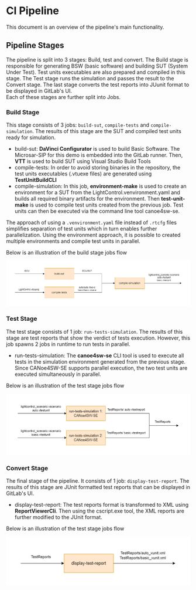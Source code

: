 # CI Pipeline
This document is an overview of the pipeline's main functionality.

## Pipeline Stages
The pipeline is split into 3 stages: Build, test and convert. The Build stage is responsible for generating BSW (basic software) and building SUT (System Under Test). Test units executables are also prepared and compiled in this stage. The Test stage runs the simulation and passes the result to the Convert stage. The last stage converts the test reports into JUunit format to be displayed in GitLab's UI. </br>
Each of these stages are further split into Jobs.

### Build Stage
This stage consists of 3 jobs: `build-sut`,  `compile-tests` and `compile-simulation`. The results of this stage are the SUT and compiled test units ready for simulation.
- build-sut: **DaVinci Configurator** is used to build Basic Software. The Microsar-SIP for this demo is embedded into the GitLab runner. Then, **VTT** is used to build SUT using Visual Studio Build Tools
- compile-tests: In order to avoid storing binaries in the repository, the test units executables (.vtuexe files) are generated using **TestUnitBuildCLI**
- compile-simulation: In this job, **environment-make** is used to create an environment for a SUT from the LightControl.venvironment.yaml and builds all required binary artifacts for the environment. Then **test-unit-make** is used to compile test units created from the previous job. Test units can then be executed via the command line tool canoe4sw-se. </br>

The approach of using a `.venvironment.yaml` file instead of `.rtcfg` files simplifies separation of test units which in turn enables further parallelization. Using the environment approach, it is possible to created multiple environments and compile test units in parallel.

Below is an illustration of the build stage jobs flow

<img src="resources/images/build-stage.png" alt="drawing">

### Test Stage
The test stage consists of 1 job: `run-tests-simulation`. The results of this stage are test reports that show the verdict of tests execution. However, this job spawns 2 jobs in runtime to run tests in parallel.
- run-tests-simulation: The **canoe4sw-se** CLI tool is used to execute all tests in the simulation environment generated from the previous stage. Since CANoe4SW-SE supports parallel execution, the two test units are executed simultaneously in parallel.

Below is an illustration of the test stage jobs flow

<img src="resources/images/tests-stage.png" alt="drawing">

### Convert Stage
The final stage of the pipeline. It consists of 1 job: `display-test-report`. The results of this stage are JUnit formatted test reports that can be displayed in GitLab's UI.
- display-test-report: The test reports format is transformed to XML using **ReportViewerCli**. Then using the cscript.exe tool, the XML reports are further modified to the JUnit format.

Below is an illustration of the test stage jobs flow

<img src="resources/images/convert-stage.png" alt="drawing">